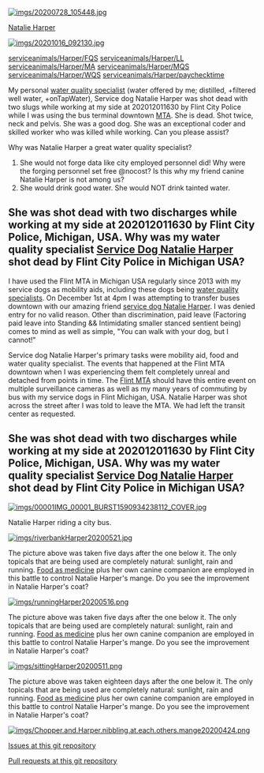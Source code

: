 <link rel="prerender" href="https://serviceanimals.github.io/Harper/">

[![imgs/20200728_105448.jpg](https://github.com/serviceanimals/Harper/raw/master/imgs/20200728_105448.jpg)](https://github.com/serviceanimals/Harper/raw/master/imgs/20200728_105448.jpg)

[Natalie Harper](https://serviceanimals.github.io/Harper/)

[![imgs/20201016_092130.jpg](https://github.com/serviceanimals/Harper/raw/master/imgs/20201016_092130.jpg)](https://github.com/serviceanimals/Harper/raw/master/imgs/20201016_092130.jpg)

[serviceanimals/](https://serviceanimals.github.io/)[Harper/](https://serviceanimals.github.io/Harper)[FQS](FQS)
[serviceanimals/](https://serviceanimals.github.io/)[Harper/](https://serviceanimals.github.io/Harper)[LL](LL)
[serviceanimals/](https://serviceanimals.github.io/)[Harper/](https://serviceanimals.github.io/Harper)[MA](MA)
[serviceanimals/](https://serviceanimals.github.io/)[Harper/](https://serviceanimals.github.io/Harper)[MQS](MQS)
[serviceanimals/](https://serviceanimals.github.io/)[Harper/](https://serviceanimals.github.io/Harper)[WQS](WQS)
[serviceanimals/](https://serviceanimals.github.io/)[Harper/](https://serviceanimals.github.io/Harper)[paychecktime](paychecktime)

My personal [water quality specialist](WQS.md) (water offered by me; distilled, +filtered well water, +onTapWater), Service dog Natalie Harper was shot dead with two slugs while working at my side at 202012011630 by Flint City Police while I was using the bus terminal downtown [MTA](https://mtaflint.org/).  She is dead.  Shot twice, neck and pelvis.  She was a good dog.  She was an exceptional coder and skilled worker who was killed while working.  Can you please assist?

Why was Natalie Harper a great water quality specialist?
1. She would not forge data like city employed personnel did!  Why were the forging personnel set free @nocost?  Is this why my friend canine Natalie Harper is not among us?
1. She would drink good water.  She would NOT drink tainted water.

## She was shot dead with two discharges while working at my side at 202012011630 by Flint City Police, Michigan, USA.  Why was my water quality specialist [Service Dog Natalie Harper](https://serviceanimals.github.io/Harper) shot dead by Flint City Police in Michigan USA?

I have used the Flint MTA in Michigan USA regularly since 2013 with my service dogs as mobility aids, including these dogs being [water quality specialists](https://serviceanimals.github.io/Harper/WQS).  On December 1st at 4pm I was attempting to transfer buses downtown with our amazing friend [service dog Natalie Harper](https://serviceanimals.github.io/Harper/).  I was denied entry for no valid reason.  Other than discrimination, paid leave (Factoring paid leave into Standing && Intimidating smaller stanced sentient being) comes to mind as well as simple, "You can walk with your dog, but I cannot!"

Service dog Natalie Harper's primary tasks were mobility aid, food and water quality specialist.  The events that happened at the Flint MTA downtown when I was experiencing them felt completely unreal and detached from points in time.  The [Flint MTA](https://mtaflint.org/) should have this entire event on multiple surveillance cameras as well as my many years of commuting by bus with my service dogs in Flint Michigan, USA.  Natalie Harper was shot across the street after I was told to leave the MTA.  We had left the transit center as requested.

## She was shot dead with two discharges while working at my side at 202012011630 by Flint City Police, Michigan, USA.  Why was my water quality specialist [Service Dog Natalie Harper](https://serviceanimals.github.io/Harper) shot dead by Flint City Police in Michigan USA?

[![imgs/00001IMG_00001_BURST1590934238112_COVER.jpg](https://github.com/serviceanimals/Harper/raw/master/imgs/00001IMG_00001_BURST1590934238112_COVER.jpg)](https://github.com/serviceanimals/Harper/raw/master/imgs/00001IMG_00001_BURST1590934238112_COVER.jpg)

Natalie Harper riding a city bus.

[![imgs/riverbankHarper20200521.jpg](https://github.com/serviceanimals/Harper/raw/master/imgs/riverbankHarper20200521.jpg)](https://github.com/serviceanimals/Harper/raw/master/imgs/riverbankHarper20200521.jpg)

The picture above was taken five days after the one below it.  The only topicals that are being used are completely natural: sunlight, rain and running.  [Food as medicine](https://serviceanimals.github.io/FaM/) plus her own canine companion are employed in this battle to control Natalie Harper's mange.  Do you see the improvement in Natalie Harper's coat?

[![imgs/runningHarper20200516.png](https://github.com/serviceanimals/Harper/raw/master/imgs/runningHarper20200516.png)](https://github.com/serviceanimals/Harper/raw/master/imgs/runningHarper20200516.png)

The picture above was taken five days after the one below it.  The only topicals that are being used are completely natural: sunlight, rain and running.  [Food as medicine](https://serviceanimals.github.io/FaM/) plus her own canine companion are employed in this battle to control Natalie Harper's mange.  Do you see the improvement in Natalie Harper's coat?

[![imgs/sittingHarper20200511.png](https://github.com/serviceanimals/Harper/raw/master/imgs/sittingHarper20200511.png)](https://github.com/serviceanimals/Harper/raw/master/imgs/sittingHarper20200511.png)

The picture above was taken eighteen days after the one below it.  The only topicals that are being used are completely natural: sunlight, rain and running.  [Food as medicine](https://serviceanimals.github.io/FaM/) plus her own canine companion are employed in this battle to control Natalie Harper's mange.  Do you see the improvement in Natalie Harper's coat?

[![imgs/Chopper.and.Harper.nibbling.at.each.others.mange20200424.png](https://github.com/serviceanimals/Harper/raw/master/imgs/Chopper.and.Harper.nibbling.at.each.others.mange20200424.png)](https://github.com/serviceanimals/Harper/raw/master/imgs/Chopper.and.Harper.nibbling.at.each.others.mange20200424.png)

[Issues at this git repository](https://github.com/serviceanimals/Harper/issues)

[Pull requests at this git repository](https://github.com/serviceanimals/Harper/pulls)

<!-- Harper README.md EF -->
